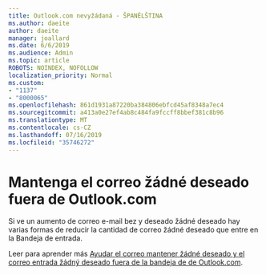 ```yaml
---
title: Outlook.com nevyžádaná - ŠPANĚLŠTINA
ms.author: daeite
author: daeite
manager: joallard
ms.date: 6/6/2019
ms.audience: Admin
ms.topic: article
ROBOTS: NOINDEX, NOFOLLOW
localization_priority: Normal
ms.custom:
- "1137"
- "8000065"
ms.openlocfilehash: 861d1931a87220ba384806ebfcd45af8348a7ec4
ms.sourcegitcommit: a413a0e27ef4ab8c484fa9fccff8bbef381c8b96
ms.translationtype: MT
ms.contentlocale: cs-CZ
ms.lasthandoff: 07/16/2019
ms.locfileid: "35746272"
---
```

# <a name="mantenga-el-correo-no-deseado-fuera-de-outlookcom"></a>Mantenga el correo žádné deseado fuera de Outlook.com

Si ve un aumento de correo e-mail bez y deseado žádné deseado hay varias formas de reducir la cantidad de correo žádné deseado que entre en la Bandeja de entrada.

Leer para aprender más [Ayudar el correo mantener žádné deseado y el correo entrada žádný deseado fuera de la bandeja de de Outlook.com](https://support.office.com/es-es/article/a3ece97b-82f8-4a5e-9ac3-e92fa6427ae4?wt.mc_id=Office_Outlook_com_Alchemy).